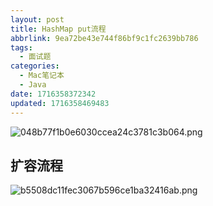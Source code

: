 ```yaml
---
layout: post
title: HashMap put流程
abbrlink: 9ea72be43e744f86bf9c1fc2639bb786
tags:
  - 面试题
categories:
  - Mac笔记本
  - Java
date: 1716358372342
updated: 1716358469483
---
```


![048b77f1b0e6030ccea24c3781c3b064.png](/resources/e5062ec0859f477fb6b67e16d59aca22.png)

## 扩容流程

![b5508dc11fec3067b596ce1ba32416ab.png](/resources/e041768b029e4f7f95b65ace6ffd3321.png)
